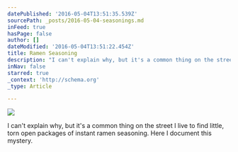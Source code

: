 ```yaml
---
datePublished: '2016-05-04T13:51:35.539Z'
sourcePath: _posts/2016-05-04-seasonings.md
inFeed: true
hasPage: false
author: []
dateModified: '2016-05-04T13:51:22.454Z'
title: Ramen Seasoning
description: "I can't explain why, but it's a common thing on the street I live to find little, torn open packages of instant ramen seasoning. Here I document this mystery."
inNav: false
starred: true
_context: 'http://schema.org'
_type: Article

---
```

![](https://s3-us-west-2.amazonaws.com/the-grid-img/p/4070d84ea4ae7253c053d1fd3dbc95e72d4049ca.jpg)

I can't explain why, but it's a common thing on the street I live to find little, torn open packages of instant ramen seasoning. Here I document this mystery.